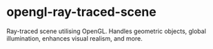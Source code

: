# opengl-ray-traced-scene
 Ray-traced scene utilising OpenGL. Handles geometric objects, global illumination, enhances visual realism, and more.
